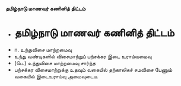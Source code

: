 **தமிழ்நாடு மாணவர் கணினித் திட்டம்**
- # தமிழ்நாடு மாணவர் கணினித் திட்டம்
- n. உந்துவிசை மாற்றமைவு
- உந்து வண்டிகளில் விசைமாற்றுப் பற்சக்கர இடை  உராய்வமைவு
- (பெ.) உந்துவிசை மாற்றமைவு சார்ந்த
-  பற்சக்கர   விசைமாற்றுக்கு உதவும் வகையில் தற்காலிகச் சமவிசை  பேணும் வகையில் இடைஉராய்வு அமைவுடைய.

